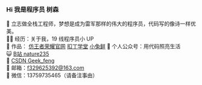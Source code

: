 ### Hi 我是程序员 树森 

<!--
**nature999/nature999** is a ✨ _special_ ✨ repository because its `README.md` (this file) appears on your GitHub profile.

Here are some ideas to get you started:

- 🔭 I’m currently working on ...
- 🌱 I’m currently learning ...
- 👯 I’m looking to collaborate on ...
- 🤔 I’m looking for help with ...
- 💬 Ask me about：...13759735465（请备注事由）
- 📫 How to reach me: ...
- 😄 Pronouns: ...
-->
🐧 立志做全栈工程师，梦想是成为雷军那样的伟大的程序员，代码写的像诗一样优美。  
👨‍💻 经历：关于我，19 线程序员小 UP  
🏡 作品： [仿王者荣耀官网](https://github.com/nature999/HonorOfKing/tree/main/21_HonorOfKing%E5%90%88%E5%B9%B6) [扣丁学堂](https://github.com/nature999/Code-Data/tree/main/040-color-block-construction)  [小兔鲜](https://github.com/nature999/HTML5-CSS3/blob/main/day10/xtx-pc/index.html)
🌱 个人公众号：用代码照亮生活  
😺 [B站 nature235](https://space.bilibili.com/402323323?spm_id_from=333.788.0.0)  
🤔 [CSDN Geek_feng](https://blog.csdn.net/weixin_45631096?spm=1010.2135.3001.5421)   
👭 邮箱：f329625392@163.com  
💬 微信：13759735465（请备注事由）  
